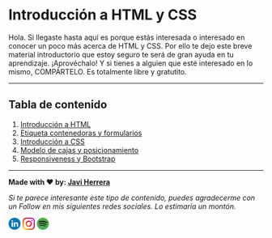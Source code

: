 # Introducción a HTML y CSS
Hola. Si llegaste hasta aquí es porque estás interesada o interesado en conocer un poco más acerca de HTML y CSS. Por ello te dejo este breve material introductorio que estoy seguro te será de gran ayuda en tu aprendizaje. ¡Aprovéchalo! Y si tienes a alguien que esté interesado en lo mismo, COMPÁRTELO. Es totalmente libre y gratutito.

---

## Tabla de contenido
1. [Introducción a HTML](./01-intro-html)
2. [Etiqueta contenedoras y formularios](./02-sections-forms)
3. [Introducción a CSS](./03-intro-css)
4. [Modelo de cajas y posicionamiento](./04-box-model)
5. [Responsiveness y Bootstrap](./05-responsive)

---

**Made with ❤️ by: [Javi Herrera](https://javier-herrera.com)**

*Si te parece interesante este tipo de contenido, puedes agradecerme con un Follow en mis siguientes redes sociales. Lo estimaría un montón.*

[![icon linkedin](./images/icon-linkedin.png)](https://www.linkedin.com/in/japsolo/)
[![icon instagram](./images/icon-instagram.png)](https://www.instagram.com/thefullstackdevs/)
[![icon spotify](./images/icon-spotify.png)](https://open.spotify.com/show/3J2dLuBSfzt9VVnEF8q18a)
